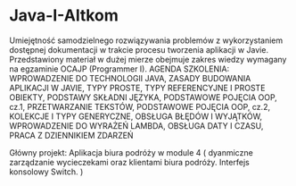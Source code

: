 # Java-I-Altkom
Umiejętność samodzielnego rozwiązywania problemów z wykorzystaniem dostępnej dokumentacji w trakcie procesu tworzenia aplikacji w Javie. Przedstawiony materiał w dużej mierze obejmuje zakres wiedzy wymagany na egzaminie OCAJP (Programmer I).
AGENDA SZKOLENIA:
WPROWADZENIE DO TECHNOLOGII JAVA, ZASADY BUDOWANIA APLIKACJI W JAVIE, TYPY PROSTE, TYPY REFERENCYJNE I PROSTE OBIEKTY, PODSTAWY SKŁADNI JĘZYKA, PODSTAWOWE POJĘCIA OOP, cz.1, PRZETWARZANIE TEKSTÓW, PODSTAWOWE POJĘCIA OOP, cz.2, KOLEKCJE I TYPY GENERYCZNE, OBSŁUGA BŁĘDÓW I WYJĄTKÓW, WPROWADZENIE DO WYRAŻEŃ LAMBDA, OBSŁUGA DATY I CZASU, PRACA Z DZIENNIKIEM ZDARZEŃ

Główny projekt: Aplikacja biura podróży w module 4 ( dyanmiczne zarządzanie wycieczekami oraz klientami biura podróży. Interfejs konsolowy Switch. )

